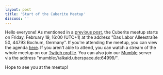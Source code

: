 ```yaml
---
layout: post
title: 'Start of the Cuberite Meetup'
discuss: ''
---
```

Hello everyone! As mentioned in a [previous post](/news/cuberite-meetup/), the Cuberite meetup starts on Friday, February 19, 16:00 (UTC+1) at the address "Das Labor Alleestraße 50, 44793 Bochum, Germany". If you're attending the meetup, you can view the agenda [here](https://github.com/cuberite/MeetupAgenda2016). If you aren't able to attend, you can watch a stream of the whole meetup on our [Twitch profile](http://www.twitch.tv/cuberite). You can also join our [Mumble](http://wiki.mumble.info/wiki/Main_Page) server via the address "mumble://alkaid.uberspace.de:64999/".

Hope to see you at the meetup!
